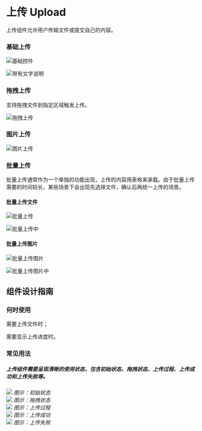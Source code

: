 # 上传 Upload

上传组件允许用户传输文件或提交自己的内容。




### 基础上传

![基础控件](https://tdesign.gtimg.com/site/design/images/基础控件-1848714.jpg)

![带有文字说明](https://tdesign.gtimg.com/site/design/images/带有文字说明-1848722.jpg)

### 拖拽上传
支持拖拽文件到指定区域触发上传。

![拖拽上传](https://tdesign.gtimg.com/site/design/images/拖拽上传-1848736.jpg)

### 图片上传

![图片上传](https://tdesign.gtimg.com/site/design/images/图片上传-1848750.jpg)

### 批量上传
批量上传通常作为一个单独的功能出现，上传的内容用表格来承载。由于批量上传需要的时间较长，某些场景下会出现先选择文件，确认后再统一上传的场景。

#### 批量上传文件
![批量上传](https://tdesign.gtimg.com/site/design/images/批量上传-1848761.jpg)

![批量上传中](https://tdesign.gtimg.com/site/design/images/批量上传中-1848782.jpg)

#### 批量上传图片

![批量上传图片](https://tdesign.gtimg.com/site/design/images/批量上传图片-1848803.jpg)

![批量上传图片中](https://tdesign.gtimg.com/site/design/images/批量上传图片中-1848814.jpg)

## 组件设计指南


### 何时使用

需要上传文件时；

需要显示上传进度时。

### 常见用法

##### 上传组件需要呈现清晰的使用状态，包含初始状态、拖拽状态、上传过程、上传成功和上传失败等。

<div class="legend">
  <div class="item">
    <img src="https://oteam-tdesign-1258344706.cos.ap-guangzhou.myqcloud.com/site/design/%E4%B8%8A%E4%BC%A01@2x.png"/>
     <em>图示：初始状态</em>
  </div>

  <div class="item">
    <img src="https://oteam-tdesign-1258344706.cos.ap-guangzhou.myqcloud.com/site/design/%E4%B8%8A%E4%BC%A0-2@2x.png"/>
    <em>图示：拖拽状态</em>
  </div>

  <div class="item">
    <img src="https://oteam-tdesign-1258344706.cos.ap-guangzhou.myqcloud.com/site/design/%E4%B8%8A%E4%BC%A0-3@2x.png"/>
    <em>图示：上传过程</em>
  </div>

  <div class="item">
    <img src="https://oteam-tdesign-1258344706.cos.ap-guangzhou.myqcloud.com/site/design/%E4%B8%8A%E4%BC%A0-4@2x.png"/>
    <em>图示：上传成功</em>
  </div>

  <div class="item">
    <img src="https://oteam-tdesign-1258344706.cos.ap-guangzhou.myqcloud.com/site/design/upload-5@2x.png"/>
    <em>图示：上传失败</em>
  </div>
</div>
